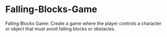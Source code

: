 # Falling-Blocks-Game
Falling Blocks Game: Create a game where the player controls a character or object that must avoid falling blocks or obstacles.
